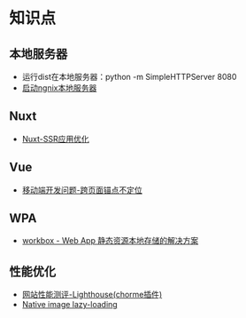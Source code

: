 # 知识点

## 本地服务器
- 运行dist在本地服务器：python -m SimpleHTTPServer 8080
- [启动ngnix本地服务器]()

## Nuxt
- [Nuxt-SSR应用优化]()

## Vue
- [移动端开发问题-跨页面锚点不定位](https://github.com/mabel-xue/workdaily/blob/develop/docs/6-10.md#vue-%E7%A7%BB%E5%8A%A8%E7%AB%AF%E8%B7%A8%E9%A1%B5%E9%9D%A2%E9%94%9A%E7%82%B9%E4%B8%8D%E5%AE%9A%E4%BD%8D--vue--nuxt)

## WPA
- [workbox - Web App 静态资源本地存储的解决方案](https://github.com/mabel-xue/workdaily/blob/develop/docs/6-10.md#workbox---web-app-%E9%9D%99%E6%80%81%E8%B5%84%E6%BA%90%E6%9C%AC%E5%9C%B0%E5%AD%98%E5%82%A8%E7%9A%84%E8%A7%A3%E5%86%B3%E6%96%B9%E6%A1%88--pwassr)

## 性能优化
- [网站性能测评-Lighthouse(chorme插件)]()
- [Native image lazy-loading]()
